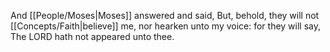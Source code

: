 And [[People/Moses\|Moses]] answered and said, But, behold, they will not [[Concepts/Faith\|believe]] me, nor hearken unto my voice: for they will say, The LORD hath not appeared unto thee.
